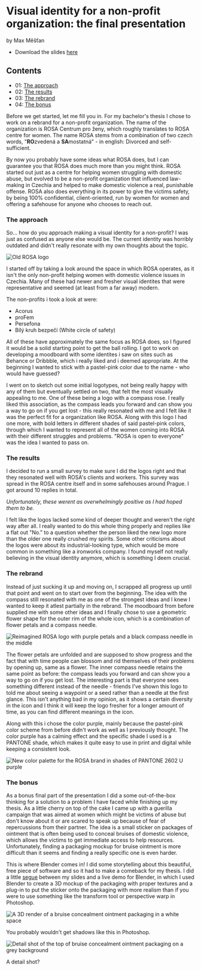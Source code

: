 # Visual identity for a non-profit organization: the final presentation

by Max Měšťan

- Download the slides [here](images/rosa-slides.pdf)

## Contents

- 01: [The approach](#approach)
- 02: [The results](#results)
- 03: [The rebrand](#rebrand)
- 04: [The bonus](#bonus)

Before we get started, let me fill you in. For my bachelor's thesis I chose to work on a rebrand for a non-profit organization. The name of the organization is ROSA Centrum pro ženy, which roughly translates to ROSA centre for women. The name ROSA stems from a combination of two czech words, "**RO**zvedená a **SA**mostatná" - in english: Divorced and self-sufficient.

By now you probably have some ideas what ROSA does, but I can guarantee you that ROSA does much more than you might think. ROSA started out just as a centre for helping women struggling with domestic abuse, but evolved to be a non-profit organization that influenced law-making in Czechia and helped to make domestic violence a real, punishable offense. ROSA also does everything in its power to give the victims safety, by being 100% confidential, client-oriented, run by women for women and offering a safehouse for anyone who chooses to reach out.

### The approach <a name="approach"></a>

So... how do you approach making a visual identity for a non-profit? I was just as confused as anyone else would be. The current identity was horribly outdated and didn't really resonate with my own thoughts about the topic.

![Old ROSA logo](images/rosa-old.png)

I started off by taking a look around the space in which ROSA operates, as it isn't the only non-profit helping women with domestic violence issues in Czechia. Many of these had newer and fresher visual identites that were representative and seemed (at least from a far away) modern.

The non-profits i took a look at were:

- Acorus
- proFem
- Persefona
- Bílý kruh bezpečí (White circle of safety)

All of these have approximately the same focus as ROSA does, so I figured it would be a solid starting point to get the ball rolling. I got to work on developing a moodboard with some identites i saw on sites such as Behance or Dribbble, which i really liked and i deemed appropriate. At the beginning I wanted to stick with a pastel-pink color due to the name - who would have guessed?

I went on to sketch out some initial logotypes, not being really happy with any of them but eventually settled on two, that felt the most visually appealing to me. One of these being a logo with a compass rose. I really liked this association, as the compass leads you forward and can show you a way to go on if you get lost - this really resonated with me and I felt like it was the perfect fit for a organization like ROSA. Along with this logo I had one more, with bold letters in different shades of said pastel-pink colors, through which I wanted to represent all of the women coming into ROSA with their different struggles and problems. "ROSA is open to everyone" was the idea I wanted to pass on.

### The results <a name="results"></a>

I decided to run a small survey to make sure I did the logos right and that they resonated well with ROSA's clients and workers. This survey was spread in the ROSA centre itself and in some safehouses around Prague. I got around 10 replies in total.

*Unfortunately, these werent as overwhelmingly positive as I had hoped them to be.*

I felt like the logos lacked some kind of deeper thought and weren't the right way after all. I really wanted to do this whole thing properly and replies like a flat out "No." to a question whether the person liked the new logo more than the older one really crushed my spirits. Some other criticisms about the logos were about its industrial-looking type, which would be more common in something like a ironworks company. I found myself not really believing in the visual identity anymore, which is something I deem crucial.

### The rebrand <a name="rebrand"></a>

Instead of just sucking it up and moving on, I scrapped all progress up until that point and went on to start over from the beginning. The idea with the compass still resonated with me as one of the strongest ideas and I knew I wanted to keep it atlest partially in the rebrand. The moodboard from before supplied me with some other ideas and I finally chose to use a geometric flower shape for the outer rim of the whole icon, which is a combination of flower petals and a compass needle.

![Reimagined ROSA logo with purple petals and a black compass needle in the middle](images/rosa-new.png)

The flower petals are unfolded and are supposed to show progress and the fact that with time people can blossom and rid themselves of their problems by opening up, same as a flower. The inner compass needle retains the same point as before: the compass leads you forward and can show you a way to go on if you get lost. The interesting part is that everyone sees something different instead of the needle - friends I've shown this logo to told me about seeing a waypoint or a seed rather than a needle at the first glance. This isn't anything bad in my opinion, as it shows a certain diversity in the icon and I think it will keep the logo fresher for a longer amount of time, as you can  find different meanings in the icon.

Along with this i chose the color purple, mainly because the pastel-pink color scheme from before didn't work as well as I previously thought. The color purple has a calming effect and the specific shade I used is a PANTONE shade, which makes it quite easy to use in print and digital while keeping a consistent look.

![New color palette for the ROSA brand in shades of PANTONE 2602 U purple](images/palette.png)

### The bonus <a name="bonus"></a>

As a bonus final part of the presentation I did a some out-of-the-box thinking for a solution to a problem I have faced while finishing up my thesis. As a little cherry on top of the cake I came up with a guerilla campaign that was aimed at women which might be victims of abuse but don't know about it or are scared to speak up because of fear of repercussions from their partner. The idea is a small sticker on packages of ointment that is often being used to conceal bruises of domestic violence, which allows the victims to get immediate access to help resources. Unfortunately, finding a packaging mockup for bruise ointment is more difficult than it seems and finding a really specific one is even harder.

This is where Blender comes in! I did some storytelling about this beautiful, free piece of software and so it had to make a comeback for my thesis. I did a little [segue](images/segue.pdf) between my slides and a live demo for Blender, in which I used Blender to create a 3D mockup of the packaging with proper textures and a plug-in to put the sticker onto the packaging with more realism than if you were to use something like the transform tool or perspective warp in Photoshop.

![A 3D render of a bruise concealment ointment packaging in a white space](images/traumaplant.jpg)

You probably wouldn't get shadows like this in Photoshop.

![Detail shot of the top of bruise concealment ointment packaging on a grey background](images/traumaplant_detail.jpg)

A detail shot?
